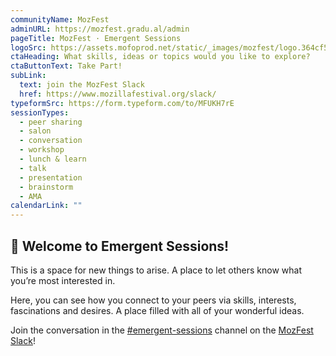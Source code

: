 ```yaml
---
communityName: MozFest
adminURL: https://mozfest.gradu.al/admin
pageTitle: MozFest · Emergent Sessions
logoSrc: https://assets.mofoprod.net/static/_images/mozfest/logo.364cf5df72b2.svg
ctaHeading: What skills, ideas or topics would you like to explore?
ctaButtonText: Take Part!
subLink:
  text: join the MozFest Slack
  href: https://www.mozillafestival.org/slack/
typeformSrc: https://form.typeform.com/to/MFUKH7rE
sessionTypes:
  - peer sharing
  - salon
  - conversation
  - workshop
  - lunch & learn
  - talk
  - presentation
  - brainstorm
  - AMA
calendarLink: ""
---
```


## 👋 Welcome to Emergent Sessions!

This is a space for new things to arise. A place to let others know what you’re most interested in.

Here, you can see how you connect to your peers via skills, interests, fascinations and desires. A place filled with all of your wonderful ideas.

Join the conversation in the
[#emergent-sessions](https://app.slack.com/client/T170JCUN6/C01PXSJ9AH0) channel on the [MozFest Slack](https://www.mozillafestival.org/slack/)!
